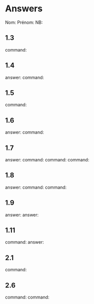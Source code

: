 # Answers

Nom: 
Prénom: 
NB: 

## 1.3
command: 

## 1.4
answer:
command: 

## 1.5
command: 

## 1.6
answer:
command: 

## 1.7
answer:
command: 
command: 
command: 

## 1.8
answer:
command: 
command: 

## 1.9
answer:
answer:

## 1.11
command: 
answer:

## 2.1
command: 

## 2.6
command: 
command: 


